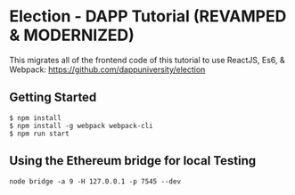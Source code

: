 
# Election - DAPP Tutorial (REVAMPED & MODERNIZED)
This migrates all of the frontend code of this tutorial to use ReactJS, Es6, & Webpack: https://github.com/dappuniversity/election

## Getting Started
```
$ npm install
$ npm install -g webpack webpack-cli
$ npm run start
```



## Using the Ethereum bridge for local Testing
```
node bridge -a 9 -H 127.0.0.1 -p 7545 --dev

```
